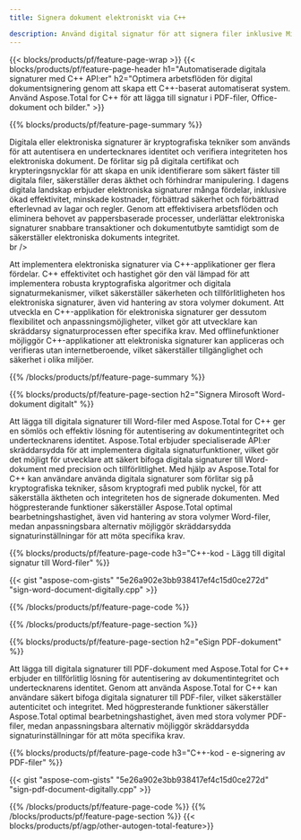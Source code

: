 ```yaml
---
title: Signera dokument elektroniskt via C++ 

description: Använd digital signatur för att signera filer inklusive Microsoft Word, Excel, PowerPoint, PDF och bilder via din C++-applikation. Lägg till e-signatur online via app.
---
```


{{< blocks/products/pf/feature-page-wrap >}}
{{< blocks/products/pf/feature-page-header h1="Automatiserade digitala signaturer med C++ API:er" h2="Optimera arbetsflöden för digital dokumentsignering genom att skapa ett C++-baserat automatiserat system. Använd Aspose.Total for C++ för att lägga till signatur i PDF-filer, Office-dokument och bilder." >}}

{{% blocks/products/pf/feature-page-summary %}}

Digitala eller elektroniska signaturer är kryptografiska tekniker som används för att autentisera en undertecknares identitet och verifiera integriteten hos elektroniska dokument. De förlitar sig på digitala certifikat och krypteringsnycklar för att skapa en unik identifierare som säkert fäster till digitala filer, säkerställer deras äkthet och förhindrar manipulering. I dagens digitala landskap erbjuder elektroniska signaturer många fördelar, inklusive ökad effektivitet, minskade kostnader, förbättrad säkerhet och förbättrad efterlevnad av lagar och regler. Genom att effektivisera arbetsflöden och eliminera behovet av pappersbaserade processer, underlättar elektroniska signaturer snabbare transaktioner och dokumentutbyte samtidigt som de säkerställer elektroniska dokuments integritet. <br /> br />

Att implementera elektroniska signaturer via C++-applikationer ger flera fördelar. C++ effektivitet och hastighet gör den väl lämpad för att implementera robusta kryptografiska algoritmer och digitala signaturmekanismer, vilket säkerställer säkerheten och tillförlitligheten hos elektroniska signaturer, även vid hantering av stora volymer dokument. Att utveckla en C++-applikation för elektroniska signaturer ger dessutom flexibilitet och anpassningsmöjligheter, vilket gör att utvecklare kan skräddarsy signaturprocessen efter specifika krav. Med offlinefunktioner möjliggör C++-applikationer att elektroniska signaturer kan appliceras och verifieras utan internetberoende, vilket säkerställer tillgänglighet och säkerhet i olika miljöer. 

{{% /blocks/products/pf/feature-page-summary  %}}

{{% blocks/products/pf/feature-page-section  h2="Signera Mirosoft Word-dokument digitalt" %}}

Att lägga till digitala signaturer till Word-filer med Aspose.Total for C++ ger en sömlös och effektiv lösning för autentisering av dokumentintegritet och undertecknarens identitet. Aspose.Total erbjuder specialiserade API:er skräddarsydda för att implementera digitala signaturfunktioner, vilket gör det möjligt för utvecklare att säkert bifoga digitala signaturer till Word-dokument med precision och tillförlitlighet. Med hjälp av Aspose.Total for C++ kan användare använda digitala signaturer som förlitar sig på kryptografiska tekniker, såsom kryptografi med publik nyckel, för att säkerställa äktheten och integriteten hos de signerade dokumenten. Med högpresterande funktioner säkerställer Aspose.Total optimal bearbetningshastighet, även vid hantering av stora volymer Word-filer, medan anpassningsbara alternativ möjliggör skräddarsydda signaturinställningar för att möta specifika krav. 

{{% blocks/products/pf/feature-page-code h3="C++-kod - Lägg till digital signatur till Word-filer" %}}

{{< gist "aspose-com-gists" "5e26a902e3bb938417ef4c15d0ce272d" "sign-word-document-digitally.cpp" >}}

{{% /blocks/products/pf/feature-page-code  %}}

{{% /blocks/products/pf/feature-page-section %}}

{{% blocks/products/pf/feature-page-section  h2="eSign PDF-dokument" %}}

Att lägga till digitala signaturer till PDF-dokument med Aspose.Total for C++ erbjuder en tillförlitlig lösning för autentisering av dokumentintegritet och undertecknarens identitet.  Genom att använda Aspose.Total for C++ kan användare säkert bifoga digitala signaturer till PDF-filer, vilket säkerställer autenticitet och integritet. Med högpresterande funktioner säkerställer Aspose.Total optimal bearbetningshastighet, även med stora volymer PDF-filer, medan anpassningsbara alternativ möjliggör skräddarsydda signaturinställningar för att möta specifika krav.

{{% blocks/products/pf/feature-page-code h3="C++-kod - e-signering av PDF-filer" %}}

{{< gist "aspose-com-gists" "5e26a902e3bb938417ef4c15d0ce272d" "sign-pdf-document-digitally.cpp" >}}

{{% /blocks/products/pf/feature-page-code  %}}
{{% /blocks/products/pf/feature-page-section %}}
{{< blocks/products/pf/agp/other-autogen-total-feature>}}